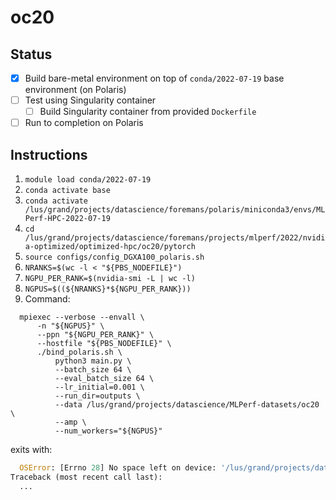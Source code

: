 # oc20
## Status
- [x] Build bare-metal environment on top of `conda/2022-07-19` base environment (on Polaris)
- [ ] Test using Singularity container
  - [ ] Build Singularity container from provided `Dockerfile`
- [ ] Run to completion on Polaris

## Instructions
1. `module load conda/2022-07-19`
2. `conda activate base`
3. `conda activate /lus/grand/projects/datascience/foremans/polaris/miniconda3/envs/MLPerf-HPC-2022-07-19`
4. `cd /lus/grand/projects/datascience/foremans/projects/mlperf/2022/nvidia-optimized/optimized-hpc/oc20/pytorch`
5. `source configs/config_DGXA100_polaris.sh`
6. `NRANKS=$(wc -l < "${PBS_NODEFILE}")`
7. `NGPU_PER_RANK=$(nvidia-smi -L | wc -l)`
8. `NGPUS=$((${NRANKS}*${NGPU_PER_RANK}))`
9. Command:
  ```shell
    mpiexec --verbose --envall \
        -n "${NGPUS}" \
        --ppn "${NGPU_PER_RANK}" \
        --hostfile "${PBS_NODEFILE}" \
        ./bind_polaris.sh \
            python3 main.py \
            --batch_size 64 \
            --eval_batch_size 64 \
            --lr_initial=0.001 \
            --run_dir=outputs \
            --data /lus/grand/projects/datascience/MLPerf-datasets/oc20 \
            --amp \
            --num_workers="${NGPUS}"
  ```
  exits with:
  ```python
    OSError: [Errno 28] No space left on device: '/lus/grand/projects/datascience/MlPerf-datasets/oc20/oc20_data/s2ef/2M/train/data.0060.lmdb' -> '/dev/shm/oc20_data/s2ef/2M/train/data.0060.lmdb'
  Traceback (most recent call last):
    ...
  ```
  
